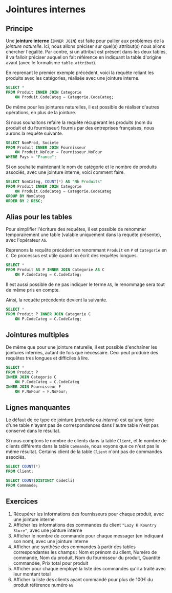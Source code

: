 # Jointures internes

## Principe

Une **jointure interne** (`INNER JOIN`) est faite pour pallier aux problèmes de la *jointure naturelle*. Ici, nous allons préciser sur quel(s) attribut(s) nous allons chercher l'égalité. Par contre, si un attribut est présent dans les deux tables, il va falloir préciser auquel on fait référence en indiquant la table d'origine avant (avec le formalisme `table.attribut`).

En reprenant le premier exemple précédent, voici la requête reliant les produits avec les catégories, réalisée avec une jointure interne.

```sql
SELECT *
FROM Produit INNER JOIN Categorie
	ON Produit.CodeCateg = Categorie.CodeCateg;
```

De même pour les jointures naturelles, il est possible de réaliser d'autres opérations, en plus de la jointure. 

Si nous souhaitons refaire la requête récupérant les produits (nom du produit et du fournisseur) fournis par des entreprises françaises, nous aurons la requête suivante.

```sql
SELECT NomProd, Societe
FROM Produit INNER JOIN Fournisseur
	ON Produit.NoFour = Fournisseur.NoFour
WHERE Pays = "France";
```

Si on souhaite maintenant le nom de catégorie et le nombre de produits associés, avec une jointure interne, voici comment faire.

```sql
SELECT NomCateg, COUNT(*) AS "Nb Produits"
FROM Produit INNER JOIN Categorie
	ON Produit.CodeCateg = Categorie.CodeCateg
GROUP BY NomCateg
ORDER BY 2 DESC;
```


## Alias pour les tables

Pour simplifier l'écriture des requêtes, il est possible de renommer temporairement une table (valable uniquement dans la requête présente), avec l'opérateur `AS`.

Reprenons la requête précédent en renommant `Produit` en `P` et `Categorie` en `C`. Ce processus est utile quand on écrit des requêtes longues.

```sql
SELECT *
FROM Produit AS P INNER JOIN Categorie AS C
	ON P.CodeCateg = C.CodeCateg;
```

Il est aussi possible de ne pas indiquer le terme `AS`, le renommage sera tout de même pris en compte.

Ainsi, la requête précédente devient la suivante.

```sql
SELECT *
FROM Produit P INNER JOIN Categorie C
	ON P.CodeCateg = C.CodeCateg;
```


## Jointures multiples

De même que pour une jointure naturelle, il est possible d'enchaîner les jointures internes, autant de fois que nécessaire. Ceci peut produire des requêtes très longues et difficiles à lire.

```sql
SELECT *
FROM Produit P 
INNER JOIN Categorie C
	ON P.CodeCateg = C.CodeCateg
INNER JOIN Fournisseur F
	ON P.NoFour = F.NoFour;
```

## Lignes manquantes

Le défaut de ce type de jointure (*naturelle* ou *interne*) est qu'une ligne d'une table n'ayant pas de correspondances dans l'autre table n'est pas conservé dans le résultat.

Si nous comptons le nombre de clients dans la table `Client`, et le nombre de clients différents dans la table `Commande`, nous voyons que ce n'est pas le même résultat. Certains client de la table `Client` n'ont pas de commandes associés.

```sql
SELECT COUNT(*)
FROM Client;
```

```sql
SELECT COUNT(DISTINCT CodeCli)
FROM Commande;
```


## Exercices

1. Récupérer les informations des fournisseurs pour chaque produit, avec une jointure interne
1. Afficher les informations des commandes du client `"Lazy K Kountry Store"`, avec une jointure interne
1. Afficher le nombre de commande pour chaque messager (en indiquant son nom), avec une jointure interne
1. Afficher une synthèse des commandes à partir des tables correspondantes les champs : Nom et prénom du client, Numéro de commande, Nom du produit, Nom du fournisseur du produit, Quantité commandée, Prix total pour produit
1. Afficher pour chaque employé la liste des commandes qu'il a traité avec leur montant total
1. Afficher la liste des clients ayant commandé pour plus de 100€ du produit référence numéro `68`